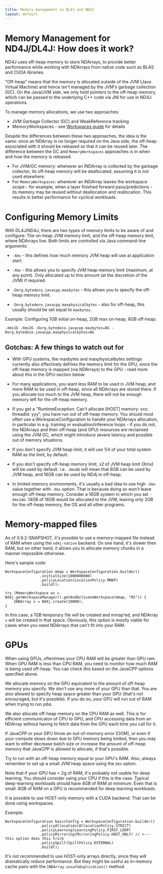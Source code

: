 ```yaml
---
title: Memory management in DL4J and ND4J
layout: default
---
```


# Memory Management for ND4J/DL4J: How does it work?

ND4J uses off-heap memory to store NDArrays, to provide better performance while working with NDArrays from native code such as BLAS and CUDA libraries.

"Off-heap" means that the memory is allocated outside of the JVM (Java Virtual Machine) and hence isn't managed by the JVM's garbage collection (GC). On the Java/JVM side, we only hold pointers to the off-heap memory, which can be passed to the underlying C++ code via JNI for use in ND4J operations.

To manage memory allocations, we use two approaches:

- JVM Garbage Collector (GC) and WeakReference tracking
- MemoryWorkspaces - see [Workspaces guide](https://deeplearning4j.org/workspaces) for details

Despite the differences between these two approaches, the idea is the same: once an NDArray is no longer required on the Java side, the off-heap associated with it should be released so that it can be reused later. The difference between the GC and `MemoryWorkspaces` approaches is in when and how the memory is released.

- For JVM/GC memory: whenever an INDArray is collected by the garbage collector, its off-heap memory will be deallocated, assuming it is not used elsewhere.
- For `MemoryWorkspaces`: whenever an INDArray leaves the workspace scope - for example, when a layer finished forward pass/predictions - its memory may be reused without deallocation and reallocation. This results in better performance for cyclical workloads.

# Configuring Memory Limits

With DL4J/ND4J, there are two types of memory limits to be aware of and configure: The on-heap JVM memory limit, and the off-heap memory limit, where NDArrays live. Both limits are controlled via Java command-line arguments:

* `-Xms` - this defines how much memory JVM heap will use at application start.

* `-Xmx` - this allows you to specify JVM heap memory limit (maximum, at any point). Only allocated up to this amount (at the discretion of the JVM) if required.

* `-Dorg.bytedeco.javacpp.maxbytes`  - this allows you to specify the off-heap memory limit.

* `-Dorg.bytedeco.javacpp.maxphysicalbytes` - also for off-heap, this usually should be set equal to `maxbytes`.

Example: Configuring 1GB initial on-heap, 2GB max on-heap, 8GB off-heap:

```-Xms1G -Xmx2G -Dorg.bytedeco.javacpp.maxbytes=8G -Dorg.bytedeco.javacpp.maxphysicalbytes=8G```

## Gotchas: A few things to watch out for

* With GPU systems, the maxbytes and maxphysicalbytes settings currently also effectively defines the memory limit for the GPU, since the off-heap memory is mapped (via NDArrays) to the GPU - read more about this in the GPU-section below.

* For many applications, you want less RAM to be used in JVM heap, and more RAM to be used in off-heap, since all NDArrays are stored there. If you allocate too much to the JVM heap, there will not be enough memory left for the off-heap memory.

* If you get a "RuntimeException: Can't allocate [HOST] memory: xxx; threadId: yyy", you have run out of off-heap memory. You should most often use a WorkspaceConfiguration to handle your NDArrays allocation, in particular in e.g. training or evaluation/inference loops - if you do not, the NDArrays and their off-heap (and GPU) resources are reclaimed using the JVM GC, which might introduce severe latency and possible out of memory situations.

* If you don't specify JVM heap limit, it will use 1/4 of your total system RAM as the limit, by default.

* If you don't specify off-heap memory limit, x2 of JVM heap limit (Xmx) will be used by default. i.e. `-Xmx8G` will mean that 8GB can be used by JVM heap, and 16GB can be used by ND4j in off-heap.

* In limited memory environments, it's usually a bad idea to use high `-Xmx` value together with `-Xms` option. That is because doing so won't leave enough off-heap memory. Consider a 16GB system in which you set `-Xms14G`: 14GB of 16GB would be allocated to the JVM, leaving only 2GB for the off-heap memory, the OS and all other programs.

# Memory-mapped files

As of 0.9.2-SNAPSHOT, it's possible to use a memory-mapped file instead of RAM when using the `nd4j-native` backend. On one hand, it's slower then RAM, but on other hand, it allows you to allocate memory chunks in a manner impossible otherwise.

Here's sample code:

```
WorkspaceConfiguration mmap = WorkspaceConfiguration.builder()
                .initialSize(1000000000)
                .policyLocation(LocationPolicy.MMAP)
                .build();
                
try (MemoryWorkspace ws = Nd4j.getWorkspaceManager().getAndActivateWorkspace(mmap, "M2")) {
    INDArray x = Nd4j.create(10000);
}
``` 
In this case, a 1GB temporary file will be created and mmap'ed, and NDArray `x` will be created in that space. Obviously, this option is mostly viable for cases when you need NDArrays that can't fit into your RAM.

# GPUs

When using GPUs, oftentimes your CPU RAM will be greater than GPU ram. When GPU RAM is less than CPU RAM, you need to monitor how much RAM is being used off-heap. You can check this based on the JavaCPP options specified above.

We allocate memory on the GPU equivalent to the amount of off-heap memory you specify. We don't use any more of your GPU than that. You are also allowed to specify heap space greater than your GPU (that's not encouraged, but it's possible). If you do so, your GPU will run out of RAM when trying to run jobs.

We also allocate off-heap memory on the CPU RAM as well. This is for efficient communicaton of CPU to GPU, and CPU accessing data from an NDArray without having to fetch data from the GPU each time you call for it.

If JavaCPP or your GPU throw an out-of-memory error (OOM), or even if your compute slows down due to GPU memory being limited, then you may want to either decrease batch size or increase the amount of off-heap memory that JavaCPP is allowed to allocate, if that's possible.

Try to run with an off-heap memory equal to your GPU's RAM. Also, always remember to set up a small JVM heap space using the `Xmx` option.

Note that if your GPU has < 2g of RAM, it's probably not usable for deep learning. You should consider using your CPU if this is the case. Typical deep-learning workloads should have 4GB of RAM *at minimum*. Even that is small. 8GB of RAM on a GPU is recommended for deep learning workloads.

It is possible to use HOST-only memory with a CUDA backend. That can be done using workspaces.

Example:
```
WorkspaceConfiguration basicConfig = WorkspaceConfiguration.builder()
                .policyAllocation(AllocationPolicy.STRICT)
                .policyLearning(LearningPolicy.FIRST_LOOP)
                .policyMirroring(MirroringPolicy.HOST_ONLY) // <--- this option does this trick
                .policySpill(SpillPolicy.EXTERNAL)
                .build();
```

It's not recommended to use HOST-only arrays directly, since they will dramatically reduce performance. But they might be useful as in-memory cache pairs with the `INDArray.unsafeDuplication()` method.
